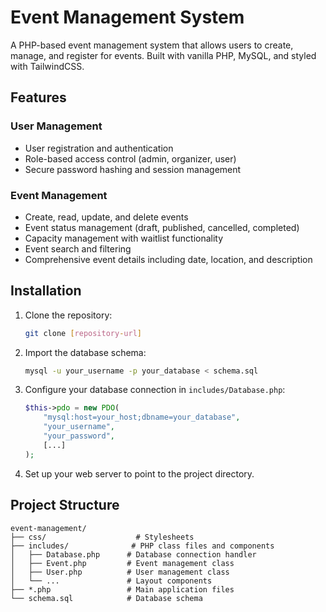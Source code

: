 # Event Management System

A PHP-based event management system that allows users to create, manage, and register for events. Built with vanilla PHP, MySQL, and styled with TailwindCSS.

## Features

### User Management

- User registration and authentication
- Role-based access control (admin, organizer, user)
- Secure password hashing and session management

### Event Management

- Create, read, update, and delete events
- Event status management (draft, published, cancelled, completed)
- Capacity management with waitlist functionality
- Event search and filtering
- Comprehensive event details including date, location, and description

## Installation

1. Clone the repository:

   ```bash
   git clone [repository-url]
   ```

2. Import the database schema:

   ```bash
   mysql -u your_username -p your_database < schema.sql
   ```

3. Configure your database connection in `includes/Database.php`:

   ```php
   $this->pdo = new PDO(
       "mysql:host=your_host;dbname=your_database",
       "your_username",
       "your_password",
       [...]
   );
   ```

4. Set up your web server to point to the project directory.

## Project Structure

```
event-management/
├── css/                    # Stylesheets
├── includes/              # PHP class files and components
│   ├── Database.php      # Database connection handler
│   ├── Event.php         # Event management class
│   ├── User.php          # User management class
│   └── ...               # Layout components
├── *.php                 # Main application files
└── schema.sql            # Database schema
```
